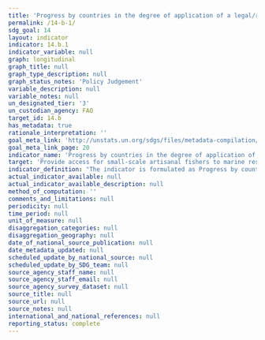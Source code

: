 ```yaml
---
title: 'Progress by countries in the degree of application of a legal/regulatory/policy/institutional framework which recognizes and protects access rights for small-scale fisheries'
permalink: /14-b-1/
sdg_goal: 14
layout: indicator
indicator: 14.b.1
indicator_variable: null
graph: longitudinal
graph_title: null
graph_type_description: null
graph_status_notes: 'Policy Judgement'
variable_description: null
variable_notes: null
un_designated_tier: '3'
un_custodian_agency: FAO
target_id: 14.b
has_metadata: true
rationale_interpretation: ''
goal_meta_link: 'http://unstats.un.org/sdgs/files/metadata-compilation/Metadata-Goal-14.pdf'
goal_meta_link_page: 20
indicator_name: 'Progress by countries in the degree of application of a legal/regulatory/policy/institutional framework which recognizes and protects access rights for small-scale fisheries'
target: 'Provide access for small-scale artisanal fishers to marine resources and markets.'
indicator_definition: "The indicator is formulated as Progress by countries in adopting and implementing a legal/regulatory/policy/institutional framework which recognizes and protects access rights for small-scale fisheries. This indicator measures the \"access rights\" aspect of the target. It is a composite indicator based on FAO member country responses to the Code of Conduct for Responsible Fisheries (CCRF) survey questionnaire6 which is circulated by FAO every two years to members and IGOs and INGOs. This indicator is calculated on the basis of the efforts being made by countries to implement selected key provisions of the Voluntary Guidelines for Securing Sustainable Small-Scale Fisheries in the Context of Food Security and Poverty Eradication (SSF Guidelines;), as reported in a given year of the survey. Indicator variables \t1. Existence of instruments that specifically target or address the small-scale fisheries sector \t2. Ongoing specific initiatives to implement the SSF Guidelines \t3. Existence of mechanisms enabling small-scale fishers and fish workers to contribute to decision-making processes Indicator calculation The weight given to each of the variables in calculating the indicator value for each country are as follows: \tVariable 1 ' 40% \tVariable 2 ' 30% \tVariable 3 ' 30% Scoring The indicator variables are based on three questions which are part of the set of questions on small-scale fisheries in the biannual CCRF questionnaire survey (as reproduced in the Annex). The unit of measurement of the indicator is a score on a scale of 0 to 1, computed through scores and weights assigned to the three questions. The national indicator is calculated based on these questions specifically focusing on actual efforts of promoting and facilitating access rights to small scale fisheries. Responses termed \"no\" in all three questions will result in a \"zero\" score for the composite indicator. Maximum score will be achieved if all questions are answered \"yes\". As this indicator would be reported in the biannual CCRF survey, difference in score as compared to the preceding year of the previous survey response will reflect the progress made during the survey periods."
actual_indicator_available: null
actual_indicator_available_description: null
method_of_computation: ''
comments_and_limitations: null
periodicity: null
time_period: null
unit_of_measure: null
disaggregation_categories: null
disaggregation_geography: null
date_of_national_source_publication: null
date_metadata_updated: null
scheduled_update_by_national_source: null
scheduled_update_by_SDG_team: null
source_agency_staff_name: null
source_agency_staff_email: null
source_agency_survey_dataset: null
source_title: null
source_url: null
source_notes: null
international_and_national_references: null
reporting_status: complete
---
```

